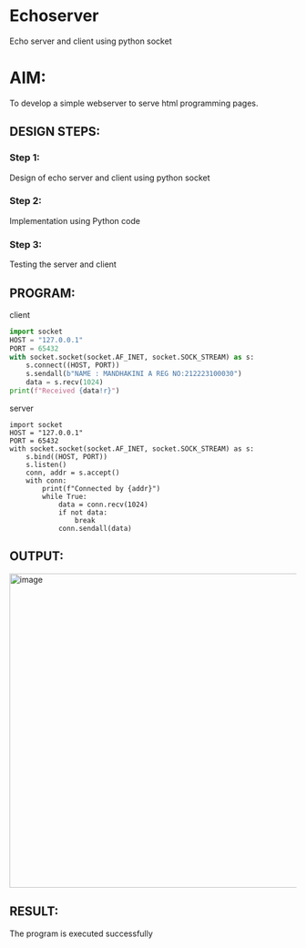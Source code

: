 # Echoserver
Echo server and client using python socket

# AIM:

To develop a simple webserver to serve html programming pages.

## DESIGN STEPS:

### Step 1:

Design of echo server and client using python socket

### Step 2:

Implementation using Python code

### Step 3:

Testing the server and client 

## PROGRAM:
client
```py
import socket
HOST = "127.0.0.1" 
PORT = 65432  
with socket.socket(socket.AF_INET, socket.SOCK_STREAM) as s:
    s.connect((HOST, PORT))
    s.sendall(b"NAME : MANDHAKINI A REG NO:212223100030")
    data = s.recv(1024)
print(f"Received {data!r}")
```
server
```
import socket
HOST = "127.0.0.1" 
PORT = 65432 
with socket.socket(socket.AF_INET, socket.SOCK_STREAM) as s:
    s.bind((HOST, PORT))
    s.listen()
    conn, addr = s.accept()
    with conn:
        print(f"Connected by {addr}")
        while True:
            data = conn.recv(1024)
            if not data:
                break
            conn.sendall(data)

```

## OUTPUT:
<img width="1919" height="552" alt="image" src="https://github.com/user-attachments/assets/9d1d7290-0484-472a-9cf9-2292de0daa80" />


## RESULT:
The program is executed successfully
